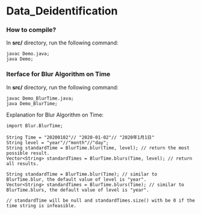 # Data_Deidentification

### How to compile?
In **src/** directory, run the following command:
```
javac Demo.java;
java Demo;
```

### Iterface for Blur Algorithm on Time
In **src/** directory, run the following command:
```
javac Demo_BlurTime.java;
java Demo_BlurTime;
```
Explanation for Blur Algorithm on Time:
```
import Blur.BlurTime;

String Time = "20200102"// "2020-01-02"// "2020年1月1日"
String level = "year"//"month"//"day";
String standardTime = BlurTime.blur(Time, level); // return the most possible result.
Vector<String> standardTimes = BlurTime.blurs(Time, level); // return all results.

String standardTime = BlurTime.blur(Time); // similar to BlurTime.blur, the default value of level is "year".
Vector<String> standardTimes = BlurTime.blurs(Time); // similar to BlurTime.blurs, the default value of level is "year".

// standardTime will be null and standardTimes.size() with be 0 if the time string is infeasible.
```
